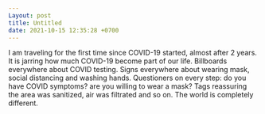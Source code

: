 ```yaml
---
Layout: post
title: Untitled
date: 2021-10-15 12:35:28 +0700
---
```

I am traveling for the first time since COVID-19 started, almost after
2 years. It is jarring how much COVID-19 become part of our
life. Billboards everywhere about COVID testing. Signs everywhere about
wearing mask, social distancing and washing hands. Questioners on
every step: do you have COVID symptoms? are you willing to wear
a mask? Tags reassuring the area was sanitized, air was filtrated and so on. The
world is completely different.
